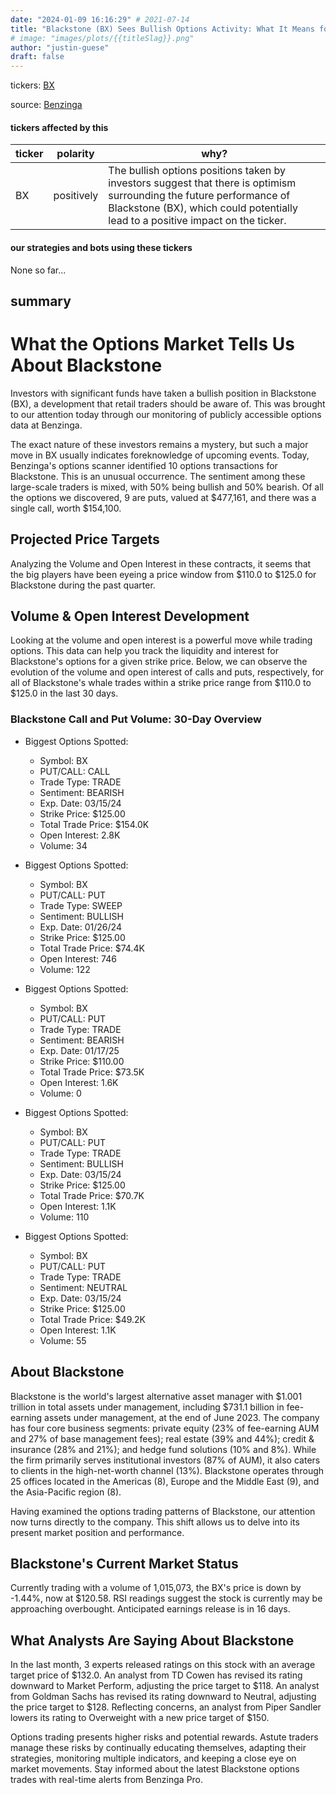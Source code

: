 ```yaml
---
date: "2024-01-09 16:16:29" # 2021-07-14
title: "Blackstone (BX) Sees Bullish Options Activity: What It Means for Retail Traders"
# image: "images/plots/{{titleSlag}}.png"
author: "justin-guese"
draft: false
---
```

tickers: <a href='https://finance.yahoo.com/quote/BX' target='_blank'>BX</a> 

source: <a href='https://www.benzinga.com/markets/options/24/01/36560143/what-the-options-market-tells-us-about-blackstone' target='_blank'>Benzinga</a>

#### tickers affected by this

| ticker | polarity | why? |
|------------|------------|------------|
| BX | positively | The bullish options positions taken by investors suggest that there is optimism surrounding the future performance of Blackstone (BX), which could potentially lead to a positive impact on the ticker. |



#### our strategies and bots using these tickers

None so far...

## summary

# What the Options Market Tells Us About Blackstone

Investors with significant funds have taken a bullish position in Blackstone (BX), a development that retail traders should be aware of. This was brought to our attention today through our monitoring of publicly accessible options data at Benzinga.

The exact nature of these investors remains a mystery, but such a major move in BX usually indicates foreknowledge of upcoming events. Today, Benzinga's options scanner identified 10 options transactions for Blackstone. This is an unusual occurrence. The sentiment among these large-scale traders is mixed, with 50% being bullish and 50% bearish. Of all the options we discovered, 9 are puts, valued at $477,161, and there was a single call, worth $154,100.

## Projected Price Targets

Analyzing the Volume and Open Interest in these contracts, it seems that the big players have been eyeing a price window from $110.0 to $125.0 for Blackstone during the past quarter.

## Volume & Open Interest Development

Looking at the volume and open interest is a powerful move while trading options. This data can help you track the liquidity and interest for Blackstone's options for a given strike price. Below, we can observe the evolution of the volume and open interest of calls and puts, respectively, for all of Blackstone's whale trades within a strike price range from $110.0 to $125.0 in the last 30 days.

### Blackstone Call and Put Volume: 30-Day Overview

- Biggest Options Spotted:
  - Symbol: BX
  - PUT/CALL: CALL
  - Trade Type: TRADE
  - Sentiment: BEARISH
  - Exp. Date: 03/15/24
  - Strike Price: $125.00
  - Total Trade Price: $154.0K
  - Open Interest: 2.8K
  - Volume: 34

- Biggest Options Spotted:
  - Symbol: BX
  - PUT/CALL: PUT
  - Trade Type: SWEEP
  - Sentiment: BULLISH
  - Exp. Date: 01/26/24
  - Strike Price: $125.00
  - Total Trade Price: $74.4K
  - Open Interest: 746
  - Volume: 122

- Biggest Options Spotted:
  - Symbol: BX
  - PUT/CALL: PUT
  - Trade Type: TRADE
  - Sentiment: BEARISH
  - Exp. Date: 01/17/25
  - Strike Price: $110.00
  - Total Trade Price: $73.5K
  - Open Interest: 1.6K
  - Volume: 0

- Biggest Options Spotted:
  - Symbol: BX
  - PUT/CALL: PUT
  - Trade Type: TRADE
  - Sentiment: BULLISH
  - Exp. Date: 03/15/24
  - Strike Price: $125.00
  - Total Trade Price: $70.7K
  - Open Interest: 1.1K
  - Volume: 110

- Biggest Options Spotted:
  - Symbol: BX
  - PUT/CALL: PUT
  - Trade Type: TRADE
  - Sentiment: NEUTRAL
  - Exp. Date: 03/15/24
  - Strike Price: $125.00
  - Total Trade Price: $49.2K
  - Open Interest: 1.1K
  - Volume: 55

## About Blackstone

Blackstone is the world's largest alternative asset manager with $1.001 trillion in total assets under management, including $731.1 billion in fee-earning assets under management, at the end of June 2023. The company has four core business segments: private equity (23% of fee-earning AUM and 27% of base management fees); real estate (39% and 44%); credit & insurance (28% and 21%); and hedge fund solutions (10% and 8%). While the firm primarily serves institutional investors (87% of AUM), it also caters to clients in the high-net-worth channel (13%). Blackstone operates through 25 offices located in the Americas (8), Europe and the Middle East (9), and the Asia-Pacific region (8).

Having examined the options trading patterns of Blackstone, our attention now turns directly to the company. This shift allows us to delve into its present market position and performance.

## Blackstone's Current Market Status

Currently trading with a volume of 1,015,073, the BX's price is down by -1.44%, now at $120.58. RSI readings suggest the stock is currently may be approaching overbought. Anticipated earnings release is in 16 days.

## What Analysts Are Saying About Blackstone

In the last month, 3 experts released ratings on this stock with an average target price of $132.0. An analyst from TD Cowen has revised its rating downward to Market Perform, adjusting the price target to $118. An analyst from Goldman Sachs has revised its rating downward to Neutral, adjusting the price target to $128. Reflecting concerns, an analyst from Piper Sandler lowers its rating to Overweight with a new price target of $150.

Options trading presents higher risks and potential rewards. Astute traders manage these risks by continually educating themselves, adapting their strategies, monitoring multiple indicators, and keeping a close eye on market movements. Stay informed about the latest Blackstone options trades with real-time alerts from Benzinga Pro.